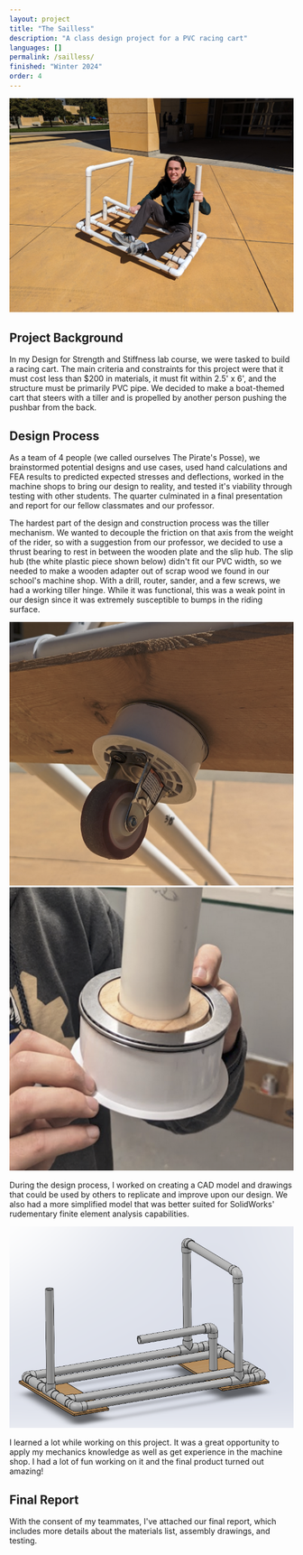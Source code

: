 ```yaml
---
layout: project
title: "The Sailless"
description: "A class design project for a PVC racing cart"
languages: []
permalink: /sailless/
finished: "Winter 2024"
order: 4
---
```


<div class="wrapper">
  <div class="image-background">
    <img class="sailless-1-img" src="/assets/img/sailless-1.jpg" alt="Garrett riding a PVC cart" id = "sailless-1-img">
  </div>
</div>

## Project Background

In my Design for Strength and Stiffness lab course, we were tasked to build a racing cart. The main criteria and constraints for this project were that it must cost less than $200 in materials, it must fit within 2.5' x 6', and the structure must be primarily PVC pipe. We decided to make a boat-themed cart that steers with a tiller and is propelled by another person pushing the pushbar from the back.

## Design Process

As a team of 4 people (we called ourselves The Pirate's Posse), we brainstormed potential designs and use cases, used hand calculations and FEA results to predicted expected stresses and deflections, worked in the machine shops to bring our design to reality, and tested it's viability through testing with other students. The quarter culminated in a final presentation and report for our fellow classmates and our professor.

The hardest part of the design and construction process was the tiller mechanism. We wanted to decouple the friction on that axis from the weight of the rider, so with a suggestion from our professor, we decided to use a thrust bearing to rest in between the wooden plate and the slip hub. The slip hub (the white plastic piece shown below) didn't fit our PVC width, so we needed to make a wooden adapter out of scrap wood we found in our school's machine shop. With a drill, router, sander, and a few screws, we had a working tiller hinge. While it was functional, this was a weak point in our design since it was extremely susceptible to bumps in the riding surface.

<div class="wrapper">
  <div class="image-background">
    <img class="sailless-2-img" src="/assets/img/sailless-2.png" alt="Bottom view of the tiller mechanism" id = "sailless-2-img">
    <img class="sailless-3-img" src="/assets/img/sailless-3.png" alt="Top view of the tiller mechanism and thrust bearing" id = "sailless-3-img">
  </div>
</div>

During the design process, I worked on creating a CAD model and drawings that could be used by others to replicate and improve upon our design. We also had a more simplified model that was better suited for SolidWorks' rudementary finite element analysis capabilities.

<div class="wrapper">
  <div class="image-background">
    <img class="sailless-4-img" src="/assets/img/sailless-4.png" alt="Final CAD model for the PVC kart" id = "sailless-4-img">
  </div>
</div>

I learned a lot while working on this project. It was a great opportunity to apply my mechanics knowledge as well as get experience in the machine shop. I had a lot of fun working on it and the final product turned out amazing!

## Final Report

With the consent of my teammates, I've attached our final report, which includes more details about the materials list, assembly drawings, and testing.